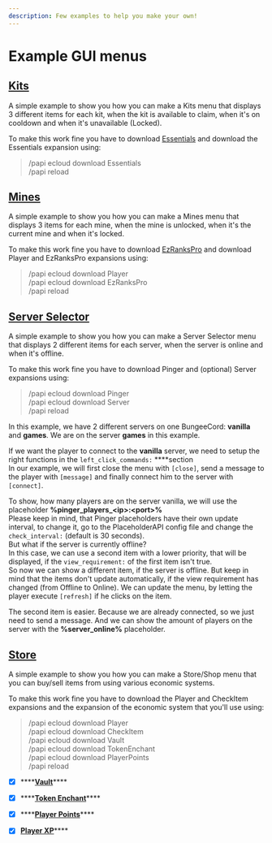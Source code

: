 ```yaml
---
description: Few examples to help you make your own!
---
```


# Example GUI menus

## [**Kits**](https://github.com/help-chat/DeluxeMenus/blob/master/gui_menus/kits.yml)

A simple example to show you how you can make a Kits menu that displays 3 different items for each kit, when the kit is available to claim, when it's on cooldown and when it's unavailable \(Locked\).  
  
To make this work fine you have to download [Essentials](https://ci.ender.zone/job/EssentialsX/lastSuccessfulBuild/) and download the Essentials expansion using:

> /papi ecloud download Essentials  
> /papi reload

## [**Mines**](https://github.com/help-chat/DeluxeMenus/blob/master/gui_menus/mines.yml)

A simple example to show you how you can make a Mines menu that displays 3 items for each mine, when the mine is unlocked, when it's the current mine and when it's locked.  
  
To make this work fine you have to download [EzRanksPro](https://www.spigotmc.org/resources/10731/) and download Player and EzRanksPro expansions using:

> /papi ecloud download Player  
> /papi ecloud download EzRanksPro  
> /papi reload

## [**Server Selector**](https://github.com/help-chat/DeluxeMenus/blob/master/gui_menus/serverselector.yml)

A simple example to show you how you can make a Server Selector menu that displays 2 different items for each server, when the server is online and when it's offline.  
  
To make this work fine you have to download Pinger and \(optional\) Server expansions using:

> /papi ecloud download Pinger  
> /papi ecloud download Server  
> /papi reload

In this example, we have 2 different servers on one BungeeCord: **vanilla** and **games**. We are on the server **games** in this example.

If we want the player to connect to the **vanilla** server, we need to setup the right functions in the `left_click_commands:` ****section   
In our example, we will first close the menu with `[close]`, send a message to the player with `[message]` and finally connect him to the server with `[connect]`.

To show, how many players are on the server vanilla, we will use the placeholder **%pinger\_players\_&lt;ip&gt;:&lt;port&gt;%**  
Please keep in mind, that Pinger placeholders have their own update interval, to change it, go to the PlaceholderAPI config file and change the `check_interval:` \(default is 30 seconds\).  
But what if the server is currently offline?  
In this case, we can use a second item with a lower priority, that will be displayed, if the `view_requirement:` of the first item isn't true.  
So now we can show a different item, if the server is offline. But keep in mind that the items don't update automatically, if the view requirement has changed \(from Offline to Online\). We can update the menu, by letting the player execute `[refresh]` if he clicks on the item.

The second item is easier. Because we are already connected, so we just need to send a message. And we can show the amount of players on the server with the **%server\_online%** placeholder.

## [**Store**](https://github.com/help-chat/DeluxeMenus/blob/master/gui_menus/store.yml)

A simple example to show you how you can make a Store/Shop menu that you can buy/sell items from using various economic systems.  
  
To make this work fine you have to download the Player and CheckItem expansions and the expansion of the economic system that you'll use using:

> /papi ecloud download Player  
> /papi ecloud download CheckItem  
> /papi ecloud download Vault  
> /papi ecloud download TokenEnchant  
> /papi ecloud download PlayerPoints  
> /papi reload

* [x] \*\*\*\*[**Vault**](https://github.com/help-chat/DeluxeMenus/blob/master/gui_menus/store.yml#L18-L59)\*\*\*\*
* [x] \*\*\*\*[**Token Enchant**](https://github.com/help-chat/DeluxeMenus/blob/master/gui_menus/store.yml#L61-L106)\*\*\*\*
* [x] \*\*\*\*[**Player Points**](https://github.com/help-chat/DeluxeMenus/blob/master/gui_menus/store.yml#L108-L150)\*\*\*\*
* [x] [**Player XP**](https://github.com/help-chat/DeluxeMenus/blob/master/gui_menus/store.yml#L152-L195)\*\*\*\*

